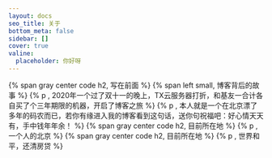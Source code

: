 ```yaml
---
layout: docs
seo_title: 关于
bottom_meta: false
sidebar: []
cover: true
valine:
  placeholder: 你好呀
---
```

{% span gray center code h2, 写在前面 %}
{% span left small, 博客背后的故事 %}
{% p , 2020年一个过了双十一的晚上，TX云服务器打折，和基友一合计各自买了个三年期限的机器，开启了博客之旅 %}
{% p , 本人就是一个在北京漂了多年的码农而已，若你有缘进入我的博客看到这句话，送你句祝福吧：好心情天天有，手中钱年年余！ %}
{% span gray center code h2, 目前所在地 %}
{% p , 一个人的北京 %}
{% span gray center code h2, 目前所在地 %}
{% p , 世界和平，还清房贷 %}
